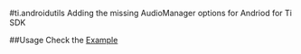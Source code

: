 #ti.androidutils
Adding the missing AudioManager options for Andriod for Ti SDK

##Usage
Check the [Example](https://github.com/danny005/ti.androidutils/blob/master/example/app.js)
